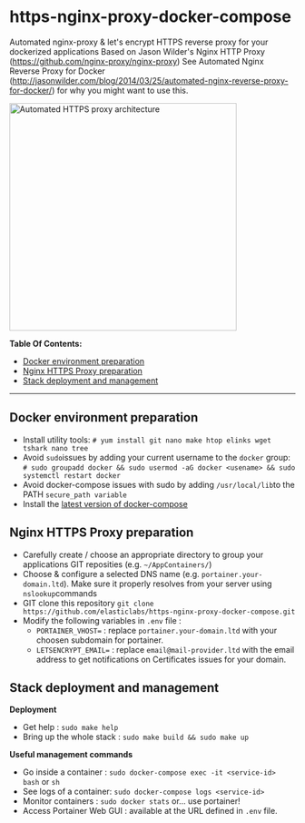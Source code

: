 # https-nginx-proxy-docker-compose
Automated nginx-proxy &amp; let's encrypt HTTPS reverse proxy for your dockerized applications
Based on Jason Wilder's Nginx HTTP Proxy (https://github.com/nginx-proxy/nginx-proxy) 
See Automated Nginx Reverse Proxy for Docker (http://jasonwilder.com/blog/2014/03/25/automated-nginx-reverse-proxy-for-docker/) for why you might want to use this.

<p>
  <img src="https://raw.githubusercontent.com/elasticlabs/https-nginx-proxy-docker-compose/main/architecture.png" alt="Automated HTTPS proxy architecture" width="400px">
</p>

**Table Of Contents:**
  - [Docker environment preparation](#docker-environment-preparation)
  - [Nginx HTTPS Proxy preparation](#nginx-https-proxy-preparation)
  - [Stack deployment and management](#stack-deployment-and-management)

----

## Docker environment preparation 
* Install utility tools: `# yum install git nano make htop elinks wget tshark nano tree`
* Avoid `sudo`issues by adding your current username to the `docker` group: `# sudo groupadd docker && sudo usermod -aG docker <usename> && sudo systemctl restart docker`
* Avoid docker-compose issues with sudo by adding `/usr/local/lib`to the PATH `secure_path variable`
* Install the [latest version of docker-compose](https://docs.docker.com/compose/install/)

## Nginx HTTPS Proxy preparation
* Carefully create / choose an appropriate directory to group your applications GIT reposities (e.g. `~/AppContainers/`)
* Choose & configure a selected DNS name (e.g. `portainer.your-domain.ltd`). Make sure it properly resolves from your server using `nslookup`commands
* GIT clone this repository `git clone https://github.com/elasticlabs/https-nginx-proxy-docker-compose.git`
* Modify the following variables in `.env` file :
  * `PORTAINER_VHOST=` : replace `portainer.your-domain.ltd` with your choosen subdomain for portainer.
  * `LETSENCRYPT_EMAIL=` : replace `email@mail-provider.ltd` with the email address to get notifications on Certificates issues for your domain. 

## Stack deployment and management
**Deployment**
* Get help : `sudo make help`
* Bring up the whole stack : `sudo make build && sudo make up`

**Useful management commands**
* Go inside a container : `sudo docker-compose exec -it <service-id> bash` or `sh`
* See logs of a container: `sudo docker-compose logs <service-id>`
* Monitor containers : `sudo docker stats` or... use portainer!
* Access Portainer Web GUI : available at the URL defined in `.env` file.